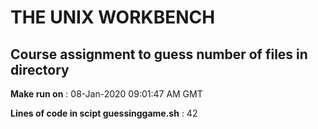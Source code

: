 # THE UNIX WORKBENCH 
## Course assignment to guess number of files in directory
**Make run on** : 08-Jan-2020 09:01:47 AM GMT

**Lines of code in scipt guessinggame.sh** : 42
